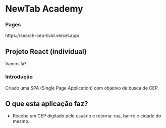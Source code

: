 # NewTab Academy
<h3>Pages</h3>
https://search-cep-livid.vercel.app/

<h2>Projeto React (individual)</h2>

Vamos lá?

<h3>Introdução</h3>
Criado uma SPA (Single Page Application) com objetivo de busca de CEP.


<h2>O que esta aplicação faz?</h2>
<ul>
        <li>Recebe um CEP digitado pelo usuário e retorna: rua, bairro e cidade do mesmo.</li>


